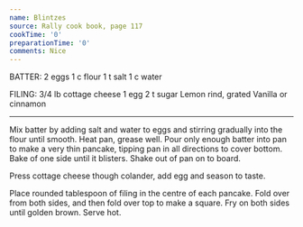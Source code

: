```yaml
---
name: Blintzes
source: Rally cook book, page 117
cookTime: '0'
preparationTime: '0'
comments: Nice
---
```


BATTER:
2 eggs
1 c flour
1 t salt
1 c water

FILING:
3/4 lb cottage cheese
1 egg
2 t sugar
Lemon rind, grated
Vanilla or cinnamon

---

Mix batter by adding salt and water to eggs and stirring gradually into the flour until smooth.  Heat pan, grease well.  Pour only enough batter into pan to make a very thin pancake, tipping pan in all directions to cover bottom.  Bake of one side until it blisters.  Shake out of pan on to board.

Press cottage cheese though colander, add egg and season to taste.

Place rounded tablespoon of filing in the centre of each pancake.  Fold over from both sides, and then fold over top to make a square.  Fry on both sides until golden brown.  Serve hot.

